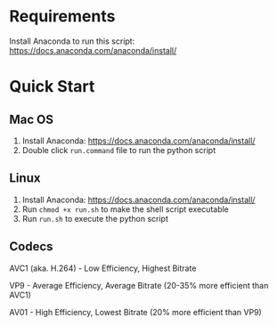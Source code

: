 # Requirements
Install Anaconda to run this script: https://docs.anaconda.com/anaconda/install/

# Quick Start
## Mac OS
1. Install Anaconda: https://docs.anaconda.com/anaconda/install/
2. Double click `run.command` file to run the python script

## Linux
1. Install Anaconda: https://docs.anaconda.com/anaconda/install/
2. Run `chmod +x run.sh` to make the shell script executable
3. Run `run.sh` to execute the python script

## Codecs

AVC1 (aka. H.264) - Low Efficiency, Highest Bitrate

VP9 - Average Efficiency, Average Bitrate (20-35% more efficient than AVC1)

AV01 - High Efficiency, Lowest Bitrate (20% more efficient than VP9)